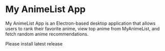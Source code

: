 # My AnimeList App

My AnimeList App is an Electron-based desktop application that allows users to rank their favorite anime, view top anime from MyAnimeList, and fetch random anime recommendations.

Please install latest release

